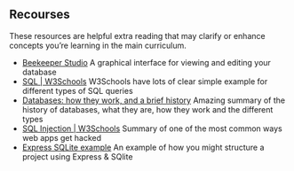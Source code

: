 ## Recourses

These resources are helpful extra reading that may clarify or enhance concepts you’re learning in the main curriculum.

- [Beekeeper Studio](https://www.beekeeperstudio.io/) A graphical interface for viewing and editing your database
- [SQL | W3Schools](https://www.w3schools.com/sql/default.asp) W3Schools have lots of clear simple example for different types of SQL queries
- [Databases: how they work, and a brief history](https://seldo.com/posts/databases_how_they_work_and_a_brief_history) Amazing summary of the history of databases, what they are, how they work and the different types
- [SQL Injection | W3Schools](https://www.w3schools.com/sql/sql_injection.asp) Summary of one of the most common ways web apps get hacked
- [Express SQLite example](https://github.com/oliverjam/express-sqlite-example) An example of how you might structure a project using Express & SQlite

